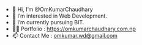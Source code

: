 - 👋 Hi, I’m @OmKumarChaudhary
- 👀 I’m interested in Web Development.
- 🌱 I’m currently pursuing BIT.
- 🤵🏻 Portfolio : https://omkumarchaudhary.com.np
- 📫 Contact Me : omkumar.wd@gmail.com

<!---
OmKumarr/OmKumarr is a ✨ special ✨ repository because its `README.md` (this file) appears on your GitHub profile.
You can click the Preview link to take a look at your changes.
--->
